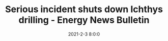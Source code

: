 ---
"title": "Serious incident shuts down Ichthys drilling - Energy News Bulletin"
"date": "2021-2-3 8:0:0"
"feed_name": "GOOGLENEWS"
"feed_website": "https://news.google.com/search?q=drilling%2Bincident&hl=en-US&gl=US&ceid=US:en"
"feed_rss": "https://news.google.com/rss/search?q=drilling%2Bincident&hl=en-US&gl=US&ceid=US:en"
"link": "https://www.energynewsbulletin.net/maintenance-shutdowns/news/1403928/serious-incident-shuts-down-ichthys-drilling"
"file": "_posts/1-1-2021-e4a89c92d0a562481898fac52be2a832b09d7775.md"
"accident": "0"
"drilling": "0"
---